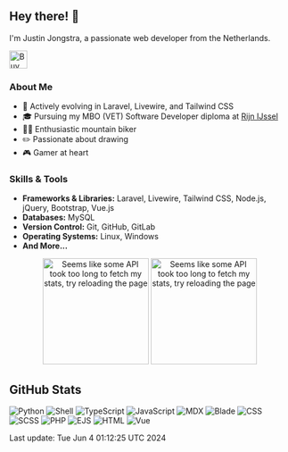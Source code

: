 ## Hey there! 👋

I'm Justin Jongstra, a passionate web developer from the Netherlands.

<a href='https://ko-fi.com/justinjongstra' target='_blank'><img height='32' style='border:0px;height:32px;' src='https://cdn.ko-fi.com/cdn/kofi2.png?v=3' border='0' alt='Buy Me a Coffee at ko-fi.com' /></a> 
<br>

### About Me
- 🌱 Actively evolving in Laravel, Livewire, and Tailwind CSS
- 🎓 Pursuing my MBO (VET) Software Developer diploma at [Rijn IJssel](https://www.rijnijssel.nl/)
- 🚵‍♂️ Enthusiastic mountain biker
- ✏️ Passionate about drawing
- 🎮 Gamer at heart

### Skills & Tools
- **Frameworks & Libraries:** Laravel, Livewire, Tailwind CSS, Node.js, jQuery, Bootstrap, Vue.js
- **Databases:** MySQL
- **Version Control:** Git, GitHub, GitLab
- **Operating Systems:** Linux, Windows
- **And More...**


<p align="center">
  <img style="height: 190px;" src="https://github-readme-stats-sigma-two-42.vercel.app/api?username=Justin0122&show_icons=true&theme=outrun" alt="Seems like some API took too long to fetch my stats, try reloading the page"/>
  <img style="height: 190px;" src="https://github-readme-stats-sigma-two-42.vercel.app/api/top-langs/?username=Justin0122&layout=compact&theme=outrun" alt="Seems like some API took too long to fetch my stats, try reloading the page"/>
</p>
</p>



## GitHub Stats
![Python](https://img.shields.io/badge/Python-.17%25-blue)
![Shell](https://img.shields.io/badge/Shell-.34%25-blue)
![TypeScript](https://img.shields.io/badge/TypeScript-.02%25-blue)
![JavaScript](https://img.shields.io/badge/JavaScript-12.98%25-blue)
![MDX](https://img.shields.io/badge/MDX-2.35%25-blue)
![Blade](https://img.shields.io/badge/Blade-24.54%25-blue)
![CSS](https://img.shields.io/badge/CSS-2.15%25-blue)
![SCSS](https://img.shields.io/badge/SCSS-2.06%25-blue)
![PHP](https://img.shields.io/badge/PHP-53.70%25-blue)
![EJS](https://img.shields.io/badge/EJS-.76%25-blue)
![HTML](https://img.shields.io/badge/HTML-.10%25-blue)
![Vue](https://img.shields.io/badge/Vue-.77%25-blue)

Last update: Tue Jun  4 01:12:25 UTC 2024

